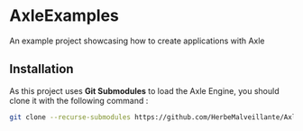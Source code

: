 # AxleExamples

An example project showcasing how to create applications with Axle

## Installation

As this project uses **Git Submodules** to load the Axle Engine, you should clone it with the following command :

```bash
git clone --recurse-submodules https://github.com/HerbeMalveillante/AxleExamples.git
```
